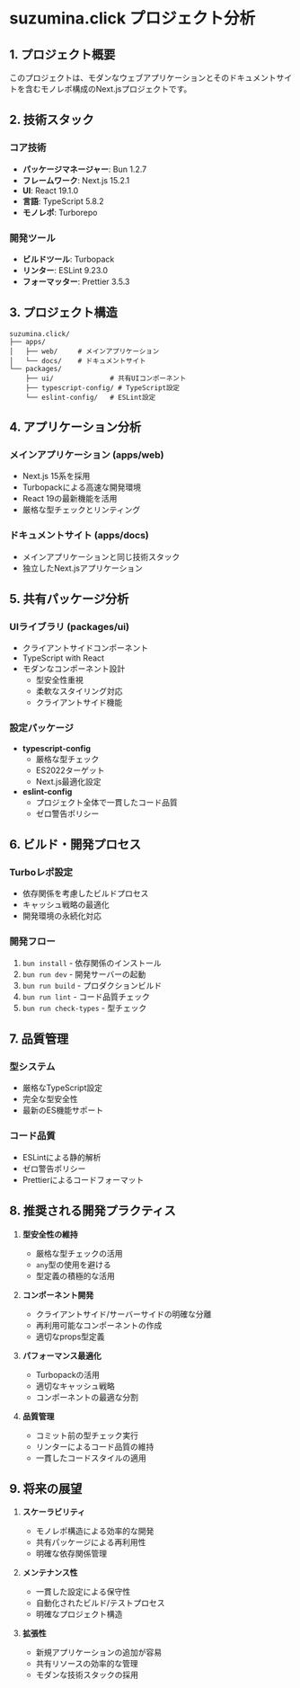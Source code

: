 # suzumina.click プロジェクト分析

## 1. プロジェクト概要

このプロジェクトは、モダンなウェブアプリケーションとそのドキュメントサイトを含むモノレポ構成のNext.jsプロジェクトです。

## 2. 技術スタック

### コア技術
- **パッケージマネージャー**: Bun 1.2.7
- **フレームワーク**: Next.js 15.2.1
- **UI**: React 19.1.0
- **言語**: TypeScript 5.8.2
- **モノレポ**: Turborepo

### 開発ツール
- **ビルドツール**: Turbopack
- **リンター**: ESLint 9.23.0
- **フォーマッター**: Prettier 3.5.3

## 3. プロジェクト構造

```
suzumina.click/
├── apps/
│   ├── web/     # メインアプリケーション
│   └── docs/    # ドキュメントサイト
└── packages/
    ├── ui/              # 共有UIコンポーネント
    ├── typescript-config/ # TypeScript設定
    └── eslint-config/   # ESLint設定
```

## 4. アプリケーション分析

### メインアプリケーション (apps/web)
- Next.js 15系を採用
- Turbopackによる高速な開発環境
- React 19の最新機能を活用
- 厳格な型チェックとリンティング

### ドキュメントサイト (apps/docs)
- メインアプリケーションと同じ技術スタック
- 独立したNext.jsアプリケーション

## 5. 共有パッケージ分析

### UIライブラリ (packages/ui)
- クライアントサイドコンポーネント
- TypeScript with React
- モダンなコンポーネント設計
  - 型安全性重視
  - 柔軟なスタイリング対応
  - クライアントサイド機能

### 設定パッケージ
- **typescript-config**
  - 厳格な型チェック
  - ES2022ターゲット
  - Next.js最適化設定
- **eslint-config**
  - プロジェクト全体で一貫したコード品質
  - ゼロ警告ポリシー

## 6. ビルド・開発プロセス

### Turboレポ設定
- 依存関係を考慮したビルドプロセス
- キャッシュ戦略の最適化
- 開発環境の永続化対応

### 開発フロー
1. `bun install` - 依存関係のインストール
2. `bun run dev` - 開発サーバーの起動
3. `bun run build` - プロダクションビルド
4. `bun run lint` - コード品質チェック
5. `bun run check-types` - 型チェック

## 7. 品質管理

### 型システム
- 厳格なTypeScript設定
- 完全な型安全性
- 最新のES機能サポート

### コード品質
- ESLintによる静的解析
- ゼロ警告ポリシー
- Prettierによるコードフォーマット

## 8. 推奨される開発プラクティス

1. **型安全性の維持**
   - 厳格な型チェックの活用
   - `any`型の使用を避ける
   - 型定義の積極的な活用

2. **コンポーネント開発**
   - クライアントサイド/サーバーサイドの明確な分離
   - 再利用可能なコンポーネントの作成
   - 適切なprops型定義

3. **パフォーマンス最適化**
   - Turbopackの活用
   - 適切なキャッシュ戦略
   - コンポーネントの最適な分割

4. **品質管理**
   - コミット前の型チェック実行
   - リンターによるコード品質の維持
   - 一貫したコードスタイルの適用

## 9. 将来の展望

1. **スケーラビリティ**
   - モノレポ構造による効率的な開発
   - 共有パッケージによる再利用性
   - 明確な依存関係管理

2. **メンテナンス性**
   - 一貫した設定による保守性
   - 自動化されたビルド/テストプロセス
   - 明確なプロジェクト構造

3. **拡張性**
   - 新規アプリケーションの追加が容易
   - 共有リソースの効率的な管理
   - モダンな技術スタックの採用